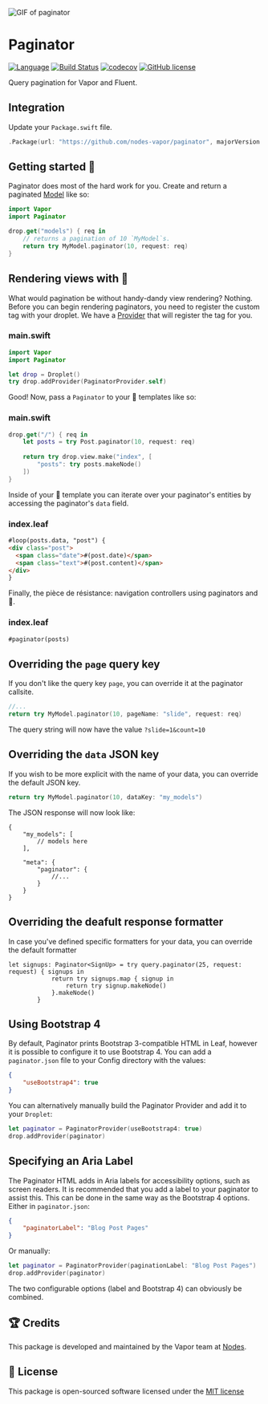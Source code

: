 ![GIF of paginator](https://cloud.githubusercontent.com/assets/1977704/21704234/c4f7a9a8-d36c-11e6-8522-7043d51b21b2.gif)

# Paginator
[![Language](https://img.shields.io/badge/Swift-3-brightgreen.svg)](http://swift.org)
[![Build Status](https://travis-ci.org/nodes-vapor/paginator.svg?branch=master)](https://travis-ci.org/nodes-vapor/paginator)
[![codecov](https://codecov.io/gh/nodes-vapor/paginator/branch/master/graph/badge.svg)](https://codecov.io/gh/nodes-vapor/paginator)
[![GitHub license](https://img.shields.io/badge/license-MIT-blue.svg)](https://raw.githubusercontent.com/nodes-vapor/paginator/master/LICENSE)

Query pagination for Vapor and Fluent.

## Integration
Update your `Package.swift` file.
```swift
.Package(url: "https://github.com/nodes-vapor/paginator", majorVersion: 0)
```

## Getting started 🚀
Paginator does most of the hard work for you. Create and return a  paginated [Model](https://vapor.github.io/documentation/fluent/model.html) like so:
```swift
import Vapor
import Paginator

drop.get("models") { req in
    // returns a pagination of 10 `MyModel`s.
    return try MyModel.paginator(10, request: req)
}
```

## Rendering views with 🍃
What would pagination be without handy-dandy view rendering? Nothing. Before you can begin rendering paginators, you need to register the custom tag with your droplet. We have a [Provider](https://vapor.github.io/documentation/guide/provider.html) that will register the tag for you.

### main.swift
```swift
import Vapor
import Paginator

let drop = Droplet()
try drop.addProvider(PaginatorProvider.self)
```

Good! Now, pass a `Paginator` to your 🍃 templates like so:

### main.swift
```swift
drop.get("/") { req in
    let posts = try Post.paginator(10, request: req)
    
    return try drop.view.make("index", [
        "posts": try posts.makeNode()
    ])
}
```

Inside of your 🍃 template you can iterate over your paginator's entities by accessing the paginator's `data` field.

### index.leaf
```html
#loop(posts.data, "post") {
<div class="post">
  <span class="date">#(post.date)</span>
  <span class="text">#(post.content)</span>
</div>
}
```

Finally, the pièce de résistance: navigation controllers using paginators and 🍃.

### index.leaf
```html
#paginator(posts)
```

## Overriding the `page` query key
If you don't like the query key `page`, you can override it at the paginator callsite.
```swift
//...
return try MyModel.paginator(10, pageName: "slide", request: req)
```

The query string will now have the value `?slide=1&count=10`

## Overriding the `data` JSON key
If you wish to be more explicit with the name of your data, you can override the default JSON key.
```swift
return try MyModel.paginator(10, dataKey: "my_models")
```



The JSON response will now look like:
```
{
    "my_models": [
        // models here
    ],

    "meta": {
        "paginator": {
            //...
        }
    }
}
```

## Overriding the deafult response formatter
In case you've defined specific formatters for your data, you can override the default formatter

```
let signups: Paginator<SignUp> = try query.paginator(25, request: request) { signups in
            return try signups.map { signup in
                return try signup.makeNode()
            }.makeNode()
        }
```

## Using Bootstrap 4

By default, Paginator prints Bootstrap 3-compatible HTML in Leaf, however it is possible to configure it to use Bootstrap 4. You can add a `paginator.json` file to your Config directory with the values:

```json
{
    "useBootstrap4": true
}
```

You can alternatively manually build the Paginator Provider and add it to your `Droplet`:

```swift
let paginator = PaginatorProvider(useBootstrap4: true)
drop.addProvider(paginator)
```

## Specifying an Aria Label 

The Paginator HTML adds in Aria labels for accessibility options, such as screen readers. It is recommended that you add a label to your paginator to assist this. This can be done in the same way as the Bootstrap 4 options. Either in `paginator.json`:

```json
{
    "paginatorLabel": "Blog Post Pages"
}
```

Or manually:

```swift
let paginator = PaginatorProvider(paginationLabel: "Blog Post Pages")
drop.addProvider(paginator)
```

The two configurable options (label and Bootstrap 4) can obviously be combined.

## 🏆 Credits
This package is developed and maintained by the Vapor team at [Nodes](https://www.nodes.dk).

## 📄 License
This package is open-sourced software licensed under the [MIT license](http://opensource.org/licenses/MIT)
